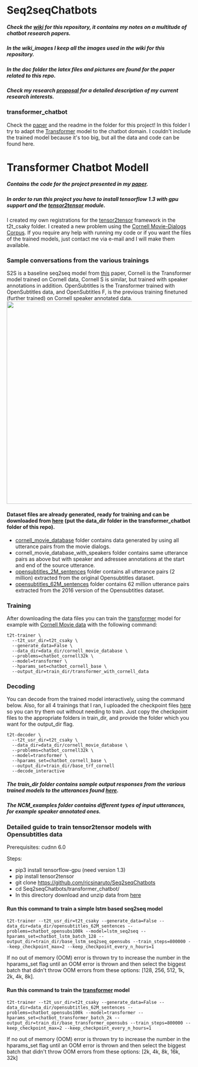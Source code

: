 # Seq2seqChatbots
 
##### Check the [wiki](https://github.com/ricsinaruto/Seq2seqChatbots/wiki/Chatbot-and-Related-Research-Paper-Notes-with-Images) for this repository, it contains my notes on a multitude of chatbot research papers.
##### In the wiki_images I keep all the images used in the wiki for this repository.
##### In the doc folder the latex files and pictures are found for the paper related to this repo.
##### Check my research [proposal](https://github.com/ricsinaruto/Seq2seqChatbots/blob/master/doc/research_proposal.pdf) for a detailed description of my current research interests.

### transformer_chatbot
Check the [paper](https://ricsinaruto.github.io/website/docs/tdk_chatbot.pdf) and the readme in the folder for this project! In this folder I try to adapt the [Transformer](https://github.com/tensorflow/tensor2tensor) model to the chatbot domain. I couldn't include the trained model because it's too big, but all the data and code can be found here.








# Transformer Chatbot Modell
##### Contains the code for the project presented in my [paper](https://tdk.bme.hu/VIK/DownloadPaper/asdad).
##### In order to run this project you have to install tensorflow 1.3 with gpu support and the [tensor2tensor](https://github.com/tensorflow/tensor2tensor) module.
I created my own registrations for the [tensor2tensor](https://github.com/tensorflow/tensor2tensor) framework in the t2t_csaky folder. I created a new problem using the [Cornell Movie-Dialogs Corpus](https://www.cs.cornell.edu/~cristian/Cornell_Movie-Dialogs_Corpus.html).
If you require any help with running my code or if you want the files of the trained models, just contact me via e-mail and I will make them available.
### Sample conversations from the various trainings
S2S is a baseline seq2seq model from [this](https://arxiv.org/pdf/1506.05869.pdf) paper, Cornell is the Transformer model trained on Cornell data, Cornell S is similar, but trained with speaker annotations in addition. OpenSubtitles is the Transformer trained with OpenSubtitles data, and OpenSubtitles F, is the previous training finetuned (further trained) on Cornell speaker annotated data.
<a><img src="https://github.com/ricsinaruto/Seq2seqChatbots/blob/master/doc/tdk/pics/general_questions.png" align="top" height="550" ></a>

#### Dataset files are already generated, ready for training and can be downloaded from [here](https://mega.nz/#!DFlGyIqY!XbXDnlD1EL9TQsWyU6Nrc07p6hj7WdqkU_IXJR9_P6M) (put the data_dir folder in the transformer_chatbot folder of this repo).
* [cornell_movie_database](https://www.cs.cornell.edu/~cristian/Cornell_Movie-Dialogs_Corpus.html) folder contains data generated by using all utterance pairs from the movie dialogs.
* cornell_movie_database_with_speakers folder contains same utterance pairs as above but with speaker and adressee annotations at the start and end of the source utterance.
* [opensubtitles_2M_sentences](http://opus.lingfil.uu.se/OpenSubtitles.php) folder contains all utterance pairs (2 million) extracted from the original Opensubtitles dataset.
* [opensubtitles_62M_sentences](http://opus.lingfil.uu.se/OpenSubtitles2016.php) folder contains 62 million utterance pairs extracted from the 2016 version of the Opensubtitles dataset.

### Training
After downloading the data files you can train the [transformer](https://github.com/tensorflow/tensor2tensor/blob/master/tensor2tensor/models/transformer.py) model for example with [Cornell Movie data](https://www.cs.cornell.edu/~cristian/Cornell_Movie-Dialogs_Corpus.html) with the following command:
```
t2t-trainer \
  --t2t_usr_dir=t2t_csaky \
  --generate_data=False \
  --data_dir=data_dir/cornell_movie_database \
  --problems=chatbot_cornell32k \
  --model=transformer \
  --hparams_set=chatbot_cornell_base \
  --output_dir=train_dir/transformer_with_cornell_data
```

### Decoding
You can decode from the trained model interactively, using the command below. Also, for all 4 trainings that I ran, I uploaded the checkpoint files [here](https://mega.nz/#!bckTiS6Z!3CJxsl4AyR1W6eUnJ6Viq_cKMhhMh82cFlmA9xbotpo) so you can try them out without needing to train. Just copy the checkpoint files to the appropriate folders in train_dir, and provide the folder which you want for the output_dir flag.
```
t2t-decoder \
  --t2t_usr_dir=t2t_csaky \
  --data_dir=data_dir/cornell_movie_database \
  --problems=chatbot_cornell32k \
  --model=transformer \
  --hparams_set=chatbot_cornell_base \
  --output_dir=train_dir/base_trf_cornell
  --decode_interactive
```
##### The train_dir folder contains sample output responses from the various trained models to the utterances found [here](https://github.com/ricsinaruto/Seq2seqChatbots/blob/master/transformer_chatbot/NCM_examples/NCM_examples.txt).
##### The NCM_examples folder contains different types of input utterances, for example speaker annotated ones.

### Detailed guide to train tensor2tensor models with Opensubtitles data
Prerequisites:
cudnn 6.0

Steps:
* pip3 install tensorflow-gpu (need version 1.3)
* pip install tensor2tensor
* git clone https://github.com/ricsinaruto/Seq2seqChatbots
* cd Seq2seqChatbots/transformer_chatbot/
* In this directory download and unzip data from [here](https://mega.nz/#!DFlGyIqY!XbXDnlD1EL9TQsWyU6Nrc07p6hj7WdqkU_IXJR9_P6M)

#### Run this command to train a simple lstm based seq2seq model
```
t2t-trainer --t2t_usr_dir=t2t_csaky --generate_data=False --data_dir=data_dir/opensubtitles_62M_sentences --problems=chatbot_opensubs100k --model=lstm_seq2seq --hparams_set=chatbot_lstm_batch_128 --output_dir=train_dir/base_lstm_seq2seq_opensubs --train_steps=800000 --keep_checkpoint_max=2 --keep_checkpoint_every_n_hours=1
```

If no out of memory (OOM) error is thrown try to increase the number in the hparams_set flag until an OOM error is thrown and then select the biggest batch that didn't throw OOM errors from these options: [128, 256, 512, 1k, 2k, 4k, 8k].

#### Run this command to train the [transformer](https://arxiv.org/abs/1706.03762) model
```
t2t-trainer --t2t_usr_dir=t2t_csaky --generate_data=False --data_dir=data_dir/opensubtitles_62M_sentences --problems=chatbot_opensubs100k --model=transformer --hparams_set=chatbot_transformer_batch_2k --output_dir=train_dir/base_transformer_opensubs --train_steps=800000 --keep_checkpoint_max=2 --keep_checkpoint_every_n_hours=1
```

If no out of memory (OOM) error is thrown try to increase the number in the hparams_set flag until an OOM error is thrown and then select the biggest batch that didn't throw OOM errors from these options: [2k, 4k, 8k, 16k, 32k]




